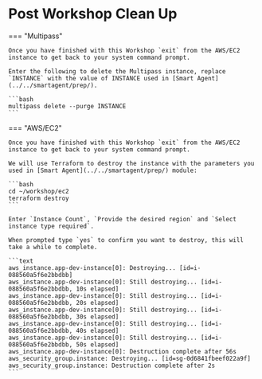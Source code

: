 # Post Workshop Clean Up

=== "Multipass"

    Once you have finished with this Workshop `exit` from the AWS/EC2 instance to get back to your system command prompt.
    
    Enter the following to delete the Multipass instance, replace `INSTANCE` with the value of INSTANCE used in [Smart Agent](../../smartagent/prep/).

    ```bash
    multipass delete --purge INSTANCE
    ```

=== "AWS/EC2"

    Once you have finished with this Workshop `exit` from the AWS/EC2 instance to get back to your system command prompt.
    
    We will use Terraform to destroy the instance with the parameters you used in [Smart Agent](../../smartagent/prep/) module:

    ```bash
    cd ~/workshop/ec2
    terraform destroy
    ```

    Enter `Instance Count`, `Provide the desired region` and `Select instance type required`.
    
    When prompted type `yes` to confirm you want to destroy, this will take a while to complete.

    ```text
    aws_instance.app-dev-instance[0]: Destroying... [id=i-088560a5f6e2bbdbb]
    aws_instance.app-dev-instance[0]: Still destroying... [id=i-088560a5f6e2bbdbb, 10s elapsed]
    aws_instance.app-dev-instance[0]: Still destroying... [id=i-088560a5f6e2bbdbb, 20s elapsed]
    aws_instance.app-dev-instance[0]: Still destroying... [id=i-088560a5f6e2bbdbb, 30s elapsed]
    aws_instance.app-dev-instance[0]: Still destroying... [id=i-088560a5f6e2bbdbb, 40s elapsed]
    aws_instance.app-dev-instance[0]: Still destroying... [id=i-088560a5f6e2bbdbb, 50s elapsed]
    aws_instance.app-dev-instance[0]: Destruction complete after 56s
    aws_security_group.instance: Destroying... [id=sg-0d6841fbeef022a9f]
    aws_security_group.instance: Destruction complete after 2s
    ```
